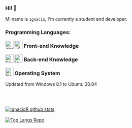 ### Hi! 👋

Mi name is `Ignacio`, I'm currently a student and developer.

### Programming Languages:

<img align="left" alt="dart" height="26px" src="https://dart.dev/assets/logo_lockup_dart_horizontal-186d08217863a6ea400363df47d526f6dd89148e04cf2ce4de1718c5a212ee38.png" />
<img align="left" alt="JS" width=26px src="https://upload.wikimedia.org/wikipedia/commons/thumb/9/99/Unofficial_JavaScript_logo_2.svg/1200px-Unofficial_JavaScript_logo_2.svg.png" />

### Front-end Knowledge

<img align="left" alt="Flutter" height=26px  src="https://user-images.githubusercontent.com/60929919/89158591-ff61ee80-d58b-11ea-9305-969d9e92363a.png" />
<img align="left" alt="Vue 3" height=26px  src="https://v3.vuejs.org/logo.png" />

### Back-end Knowledge

<img align="left" alt="Node js" height="26px" src="https://cdn.pixabay.com/photo/2015/04/23/17/41/node-js-736399_960_720.png" />

### Operating System

Updated from Windows 8.1 to Ubuntu 20.04

</br>
</br>

[![IgnacioR github stats](https://github-readme-stats.vercel.app/api?username=jibaru&count_private=true&theme=buefy&show_icons=true&locale=ES)](https://github.com/jibaru)
</br>
</br>
[![Top Langs Repo](https://github-readme-stats.vercel.app/api/top-langs/?username=jibaru&layout=compact&locale=ES)](https://github.com/jibaru/)
